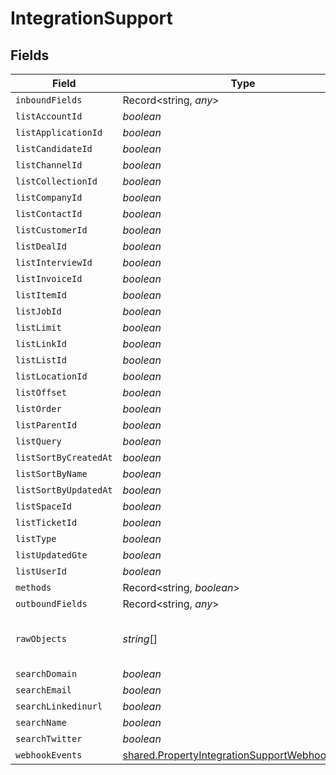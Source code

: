 # IntegrationSupport


## Fields

| Field                                                                                                                   | Type                                                                                                                    | Required                                                                                                                | Description                                                                                                             |
| ----------------------------------------------------------------------------------------------------------------------- | ----------------------------------------------------------------------------------------------------------------------- | ----------------------------------------------------------------------------------------------------------------------- | ----------------------------------------------------------------------------------------------------------------------- |
| `inboundFields`                                                                                                         | Record<string, *any*>                                                                                                   | :heavy_minus_sign:                                                                                                      | N/A                                                                                                                     |
| `listAccountId`                                                                                                         | *boolean*                                                                                                               | :heavy_minus_sign:                                                                                                      | N/A                                                                                                                     |
| `listApplicationId`                                                                                                     | *boolean*                                                                                                               | :heavy_minus_sign:                                                                                                      | N/A                                                                                                                     |
| `listCandidateId`                                                                                                       | *boolean*                                                                                                               | :heavy_minus_sign:                                                                                                      | N/A                                                                                                                     |
| `listChannelId`                                                                                                         | *boolean*                                                                                                               | :heavy_minus_sign:                                                                                                      | N/A                                                                                                                     |
| `listCollectionId`                                                                                                      | *boolean*                                                                                                               | :heavy_minus_sign:                                                                                                      | N/A                                                                                                                     |
| `listCompanyId`                                                                                                         | *boolean*                                                                                                               | :heavy_minus_sign:                                                                                                      | N/A                                                                                                                     |
| `listContactId`                                                                                                         | *boolean*                                                                                                               | :heavy_minus_sign:                                                                                                      | N/A                                                                                                                     |
| `listCustomerId`                                                                                                        | *boolean*                                                                                                               | :heavy_minus_sign:                                                                                                      | N/A                                                                                                                     |
| `listDealId`                                                                                                            | *boolean*                                                                                                               | :heavy_minus_sign:                                                                                                      | N/A                                                                                                                     |
| `listInterviewId`                                                                                                       | *boolean*                                                                                                               | :heavy_minus_sign:                                                                                                      | N/A                                                                                                                     |
| `listInvoiceId`                                                                                                         | *boolean*                                                                                                               | :heavy_minus_sign:                                                                                                      | N/A                                                                                                                     |
| `listItemId`                                                                                                            | *boolean*                                                                                                               | :heavy_minus_sign:                                                                                                      | N/A                                                                                                                     |
| `listJobId`                                                                                                             | *boolean*                                                                                                               | :heavy_minus_sign:                                                                                                      | N/A                                                                                                                     |
| `listLimit`                                                                                                             | *boolean*                                                                                                               | :heavy_minus_sign:                                                                                                      | N/A                                                                                                                     |
| `listLinkId`                                                                                                            | *boolean*                                                                                                               | :heavy_minus_sign:                                                                                                      | N/A                                                                                                                     |
| `listListId`                                                                                                            | *boolean*                                                                                                               | :heavy_minus_sign:                                                                                                      | N/A                                                                                                                     |
| `listLocationId`                                                                                                        | *boolean*                                                                                                               | :heavy_minus_sign:                                                                                                      | N/A                                                                                                                     |
| `listOffset`                                                                                                            | *boolean*                                                                                                               | :heavy_minus_sign:                                                                                                      | N/A                                                                                                                     |
| `listOrder`                                                                                                             | *boolean*                                                                                                               | :heavy_minus_sign:                                                                                                      | N/A                                                                                                                     |
| `listParentId`                                                                                                          | *boolean*                                                                                                               | :heavy_minus_sign:                                                                                                      | N/A                                                                                                                     |
| `listQuery`                                                                                                             | *boolean*                                                                                                               | :heavy_minus_sign:                                                                                                      | N/A                                                                                                                     |
| `listSortByCreatedAt`                                                                                                   | *boolean*                                                                                                               | :heavy_minus_sign:                                                                                                      | N/A                                                                                                                     |
| `listSortByName`                                                                                                        | *boolean*                                                                                                               | :heavy_minus_sign:                                                                                                      | N/A                                                                                                                     |
| `listSortByUpdatedAt`                                                                                                   | *boolean*                                                                                                               | :heavy_minus_sign:                                                                                                      | N/A                                                                                                                     |
| `listSpaceId`                                                                                                           | *boolean*                                                                                                               | :heavy_minus_sign:                                                                                                      | N/A                                                                                                                     |
| `listTicketId`                                                                                                          | *boolean*                                                                                                               | :heavy_minus_sign:                                                                                                      | N/A                                                                                                                     |
| `listType`                                                                                                              | *boolean*                                                                                                               | :heavy_minus_sign:                                                                                                      | N/A                                                                                                                     |
| `listUpdatedGte`                                                                                                        | *boolean*                                                                                                               | :heavy_minus_sign:                                                                                                      | N/A                                                                                                                     |
| `listUserId`                                                                                                            | *boolean*                                                                                                               | :heavy_minus_sign:                                                                                                      | N/A                                                                                                                     |
| `methods`                                                                                                               | Record<string, *boolean*>                                                                                               | :heavy_minus_sign:                                                                                                      | N/A                                                                                                                     |
| `outboundFields`                                                                                                        | Record<string, *any*>                                                                                                   | :heavy_minus_sign:                                                                                                      | N/A                                                                                                                     |
| `rawObjects`                                                                                                            | *string*[]                                                                                                              | :heavy_minus_sign:                                                                                                      | objects that we map from in the integration                                                                             |
| `searchDomain`                                                                                                          | *boolean*                                                                                                               | :heavy_minus_sign:                                                                                                      | N/A                                                                                                                     |
| `searchEmail`                                                                                                           | *boolean*                                                                                                               | :heavy_minus_sign:                                                                                                      | N/A                                                                                                                     |
| `searchLinkedinurl`                                                                                                     | *boolean*                                                                                                               | :heavy_minus_sign:                                                                                                      | N/A                                                                                                                     |
| `searchName`                                                                                                            | *boolean*                                                                                                               | :heavy_minus_sign:                                                                                                      | N/A                                                                                                                     |
| `searchTwitter`                                                                                                         | *boolean*                                                                                                               | :heavy_minus_sign:                                                                                                      | N/A                                                                                                                     |
| `webhookEvents`                                                                                                         | [shared.PropertyIntegrationSupportWebhookEvents](../../../sdk/models/shared/propertyintegrationsupportwebhookevents.md) | :heavy_minus_sign:                                                                                                      | N/A                                                                                                                     |